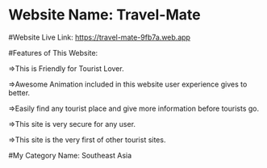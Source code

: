 # Website Name: Travel-Mate 

#Website Live Link: https://travel-mate-9fb7a.web.app

#Features of This Website:

=>This is Friendly for Tourist Lover.

=>Awesome Animation included in this website user experience gives to better.

=>Easily find any tourist place and give more information before tourists go.

=>This site is very secure for any user.

=>This site is the very first of other tourist sites.


#My Category Name: Southeast Asia

